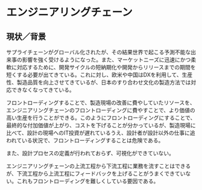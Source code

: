 # エンジニアリングチェーン
## 現状／背景

サプライチェーンがグローバル化されたが、その結果世界で起こる予測不能な出来事の影響を強く受けるようになった。また、マーケットニーズに迅速にかつ柔軟に対応するために、開発サイクルの短納期化や開発からリリースまでの期間を短くする必要が出てきている。これに対し、欧米や中国はDXを利用して、生産性、製造品質を向上させてきているが、日本のすり合わせ文化の製造方法では対応できなくなってきている。


フロントローディングすることで、製造現場の改善に費やしていたリソースを、エンジニアリングチェーンのフロントローディングに費やすことで、より価値の高い生産を行うことができる。このようにフロントローディングにすることで、最終的な付加価値が上がり、コストを下げることが分かっているが、製造現場に比べて、設計の現場へのIT投資が遅れているうえ、設計者が設計以外の仕事に追われている状況で、フロントローディングすることは危険である。


また、設計プロセスの定義が行われておらず、可視化ができていない。

エンジニアリングチェーンの上流工程から下流工程に業務を流すことはできるが、下流工程から上流工程にフィードバックを上げることがうまくできていない。これもフロントローディングを難しくしている要因である。

